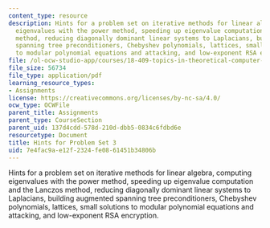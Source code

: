 ```yaml
---
content_type: resource
description: Hints for a problem set on iterative methods for linear algebra, computing
  eigenvalues with the power method, speeding up eigenvalue computation and the Lanczos
  method, reducing diagonally dominant linear systems to Laplacians, building augmented
  spanning tree preconditioners, Chebyshev polynomials, lattices, small solutions
  to modular polynomial equations and attacking, and low-exponent RSA encryption.
file: /ol-ocw-studio-app/courses/18-409-topics-in-theoretical-computer-science-an-algorithmists-toolkit-fall-2009/7e4fac9ae12f2324fe0861451b34806b_MIT18_409F09_assn3_hints.pdf
file_size: 56734
file_type: application/pdf
learning_resource_types:
- Assignments
license: https://creativecommons.org/licenses/by-nc-sa/4.0/
ocw_type: OCWFile
parent_title: Assignments
parent_type: CourseSection
parent_uid: 137d4cdd-578d-210d-dbb5-0834c6fdbd6e
resourcetype: Document
title: Hints for Problem Set 3
uid: 7e4fac9a-e12f-2324-fe08-61451b34806b
---
```

Hints for a problem set on iterative methods for linear algebra, computing eigenvalues with the power method, speeding up eigenvalue computation and the Lanczos method, reducing diagonally dominant linear systems to Laplacians, building augmented spanning tree preconditioners, Chebyshev polynomials, lattices, small solutions to modular polynomial equations and attacking, and low-exponent RSA encryption.